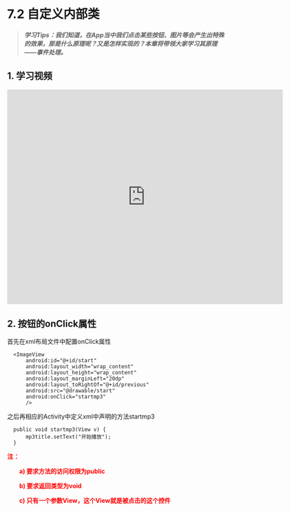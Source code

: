 # 7.2 自定义内部类

>##### 学习Tips：我们知道，在App当中我们点击某些按钮、图片等会产生出特殊的效果，那是什么原理呢？又是怎样实现的？本章将带领大家学习其原理——事件处理。

## 1. 学习视频

<iframe frameborder="0" width="640" height="498" src="https://v.qq.com/iframe/player.html?vid=z0180bhmznp&tiny=0&auto=0" allowfullscreen></iframe>

## 2. 按钮的onClick属性

首先在xml布局文件中配置onClick属性

```
  <ImageView 
      android:id="@+id/start"
      android:layout_width="wrap_content"
      android:layout_height="wrap_content"
      android:layout_marginLeft="20dp"
      android:layout_toRightOf="@+id/previous"
      android:src="@drawable/start"
      android:onClick="startmp3"
      />
```

之后再相应的Activity中定义xml中声明的方法startmp3

```
  public void startmp3(View v) {
      mp3title.setText("开始播放");
  }
```

<B><font color="#FF0000">注：</font></B>

　　<B><font color="#FF0000">a) 要求方法的访问权限为public</font></B>
  
　　<B><font color="#FF0000">b) 要求返回类型为void</font></B>

　　<B><font color="#FF0000">c) 只有一个参数View，这个View就是被点击的这个控件</font></B>